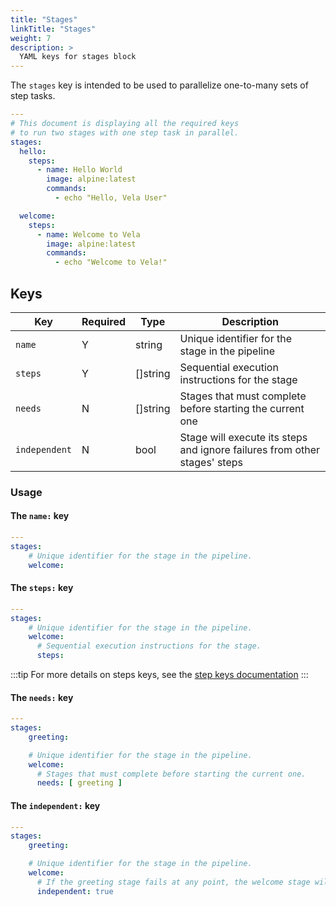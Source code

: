 ```yaml
---
title: "Stages"
linkTitle: "Stages"
weight: 7
description: >
  YAML keys for stages block
---
```


The `stages` key is intended to be used to parallelize one-to-many sets of step tasks.

```yaml
---
# This document is displaying all the required keys
# to run two stages with one step task in parallel.
stages:
  hello:
    steps:
      - name: Hello World
        image: alpine:latest
        commands:
          - echo "Hello, Vela User"

  welcome:
    steps:
      - name: Welcome to Vela
        image: alpine:latest
        commands:
          - echo "Welcome to Vela!"
```

## Keys

| Key           | Required | Type     | Description                                                               |
|---------------|----------|----------|---------------------------------------------------------------------------|
| `name`        | Y        | string   | Unique identifier for the stage in the pipeline                           |
| `steps`       | Y        | []string | Sequential execution instructions for the stage                           |
| `needs`       | N        | []string | Stages that must complete before starting the current one                 |
| `independent` | N        | bool     | Stage will execute its steps and ignore failures from other stages' steps |

### Usage

#### The `name:` key

```yaml
---
stages:
    # Unique identifier for the stage in the pipeline.
    welcome:
```

#### The `steps:` key

```yaml
---
stages:
    # Unique identifier for the stage in the pipeline.
    welcome:
      # Sequential execution instructions for the stage.
      steps:
```

:::tip
For more details on steps keys, see the [step keys documentation](/docs/reference/yaml/steps/#keys)
:::

#### The `needs:` key

```yaml
---
stages:
    greeting:

    # Unique identifier for the stage in the pipeline.
    welcome:
      # Stages that must complete before starting the current one.
      needs: [ greeting ]
```

#### The `independent:` key

```yaml
---
stages:
    greeting:

    # Unique identifier for the stage in the pipeline.
    welcome:
      # If the greeting stage fails at any point, the welcome stage will continue its execution.
      independent: true
```
